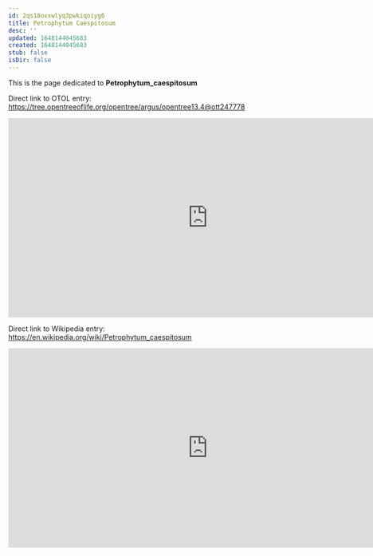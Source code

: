 ```yaml
---
id: 2qs18ovxwlyq3pwkiqoiyg6
title: Petrophytum Caespitosum
desc: ''
updated: 1648144045683
created: 1648144045683
stub: false
isDir: false
---
```

This is the page dedicated to **Petrophytum_caespitosum**


Direct link to OTOL entry: https://tree.opentreeoflife.org/opentree/argus/opentree13.4@ott247778



<html>
    <body>
    <iframe src="https://tree.opentreeoflife.org/opentree/argus/opentree13.4@ott247778"
    width="800" height="400" frameborder="0" allowfullscreen> </iframe>
    </body>
</html>
    


Direct link to Wikipedia entry: https://en.wikipedia.org/wiki/Petrophytum_caespitosum



<html>
    <body>
    <iframe src="https://en.wikipedia.org/wiki/Petrophytum_caespitosum"
    width="800" height="400" frameborder="0" allowfullscreen> </iframe>
    </body>
</html>
    
